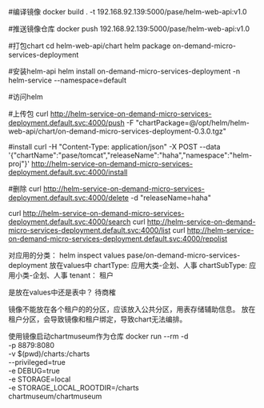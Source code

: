 #编译镜像
docker build . -t 192.168.92.139:5000/pase/helm-web-api:v1.0

#推送镜像仓库
docker push  192.168.92.139:5000/pase/helm-web-api:v1.0

#打包chart
cd helm-web-api/chart
helm  package on-demand-micro-services-deployment

#安装helm-api
helm install on-demand-micro-services-deployment -n helm-service --namespace=default


#访问helm

#上传包
curl   http://helm-service-on-demand-micro-services-deployment.default.svc:4000/push -F "chartPackage=@/opt/helm/helm-web-api/chart/on-demand-micro-services-deployment-0.3.0.tgz"

#install
curl -H "Content-Type: application/json" -X POST  --data '{"chartName":"pase/tomcat","releaseName":"haha","namespace":"helm-proj"}'   http://helm-service-on-demand-micro-services-deployment.default.svc:4000/install

#删除
curl  http://helm-service-on-demand-micro-services-deployment.default.svc:4000/delete -d "releaseName=haha"

curl   http://helm-service-on-demand-micro-services-deployment.default.svc:4000/search
curl   http://helm-service-on-demand-micro-services-deployment.default.svc:4000/list
curl   http://helm-service-on-demand-micro-services-deployment.default.svc:4000/repolist


对应用的分类：
 helm inspect values pase/on-demand-micro-services-deployment
放在values中
chartType: 应用大类-企划、人事
chartSubType: 应用小类-企划、人事
tenant： 租户

是放在values中还是表中？ 待商榷


镜像不能放在各个租户的的分区，应该放入公共分区，用表存储辅助信息。
放在租户分区，会导致镜像和租户绑定，导致chart无法编排。


使用镜像启动chartmuseum作为仓库
docker run --rm -d \
  -p 8879:8080 \
  -v $(pwd)/charts:/charts \
  --privileged=true  \
  -e DEBUG=true \
  -e STORAGE=local \
  -e STORAGE_LOCAL_ROOTDIR=/charts \
  chartmuseum/chartmuseum